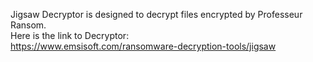 Jigsaw Decryptor is designed to decrypt files encrypted by Professeur Ransom.\
Here is the link to Decryptor:\
https://www.emsisoft.com/ransomware-decryption-tools/jigsaw
